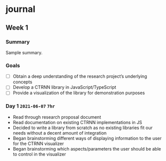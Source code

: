 # journal

## Week 1

### Summary

Sample summary.

### Goals

- [ ] Obtain a deep understanding of the research project’s underlying concepts
- [ ] Develop a CTRNN library in JavaScript/TypeScript
- [ ] Provide a visualization of the library for demonstration purposes

### Day 1 `2021-06-07` `7hr`

- Read through research proposal document
- Read documentation on existing CTRNN implementations in JS
- Decided to write a library from scratch as no existing libraries fit our
  needs without a decent amount of integration
- Began brainstorming different ways of displaying information to the user for
  the CTRNN visualizer
- Began brainstorming which aspects/parameters the user should be able to
  control in the visualizer

